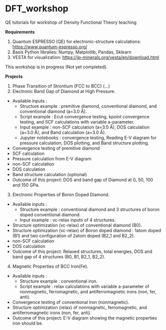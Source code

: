 # DFT_workshop
QE tutorials for workshop of Density Functional Theory teaching

**Requirements**
1. Quantum ESPRESSO (QE) for electronic-structure calculations: https://www.quantum-espresso.org/
2. Basis Python libralies: Numpy, Matplotlib, Pandas, Sklearn
3. VESTA for visualization: https://jp-minerals.org/vesta/en/download.html

This workshop is in progress (Not yet completed).

**Projects**
1. Phase Transition of Strontium (FCC to BCC)
  (...)
2. Electronic Band Gap of Diamond at High Pressure.
  - Available inputs : 
    - Structure example : premitive diamond, conventional diamond, and conventional diamond (a=3.0 Å).
    - Script example : Ecut convergence testing, kpoint convergence testing, and SCF calculations with variable a-parameter.
    - Input example : non-SCF calculation (a=3.0 Å), DOS calculation (a=3.0 Å), and Band calculation (a=3.0 Å).
    - Jupyter notebooks : convergence testing, Reading E-V diagram for pressure calculation, DOS plotting, and Band structure plotting.
  - Convergence testing of premitive diamond 
  - SCF calculation
  - Pressure calculation from E-V diagram
  - non-SCF calculation
  - DOS calculation
  - Band structure calculation (optional)
  - Outcome of this project: DOS and band gap of Diamond at 0, 50, 100 and 150 GPa.
3. Electronic Properties of Boron Doped Diamond.
  - Available inputs : 
    - Structure example : conventional diamond and 3 structures of boron doped conventional diamond.
    - Input example : vc-relax inputs of 4 structures.
  - Structure optimization (vc-relax) of conventional diamond (B0).
  - Structure optimization (vc-relax) of Boron doped diamond : 1atom doped (B1) and two configuration of 2atom doped (B2_1 and B2_2).
  - non-SCF calculation
  - DOS calculation
  - Outcome of this project: Relaxed structures, total energies, DOS and band gap of 4 structures (B0, B1, B2_1, B2_2).
4. Magnetic Properties of BCC Iron(Fe).
  - Available inputs : 
    - Structure example : conventional iron.
    - Script example : relax calculations with variable a-parameter of nonmagnetic, ferromagnetic, and antiferromagnetic irons (non, fer, anti).
  - Convergence testing of conventional iron (nonmagnetic).
  - Structure optimization (relax) of nonmagnetic, ferromagnetic, and antiferromagnetic irons (non, fer, anti).
  - Outcome of this project: E-V diagram showing the magnetic properties iron should be.
